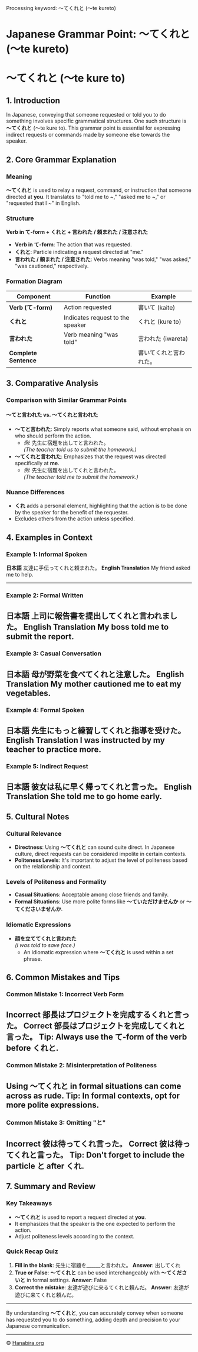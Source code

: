 Processing keyword: ～てくれと (〜te kureto)
# Japanese Grammar Point: ～てくれと (〜te kureto)
# ～てくれと (〜te kure to)
## 1. Introduction
In Japanese, conveying that someone requested or told you to do something involves specific grammatical structures. One such structure is **～てくれと** (〜te kure to). This grammar point is essential for expressing indirect requests or commands made by someone else towards the speaker.
## 2. Core Grammar Explanation
### Meaning
**～てくれと** is used to relay a request, command, or instruction that someone directed at **you**. It translates to "told me to ~," "asked me to ~," or "requested that I ~" in English.
### Structure
**Verb in て-form + くれと + 言われた / 頼まれた / 注意された**
- **Verb in て-form**: The action that was requested.
- **くれと**: Particle indicating a request directed at "me."
- **言われた / 頼まれた / 注意された**: Verbs meaning "was told," "was asked," "was cautioned," respectively.
### Formation Diagram
| Component             | Function                              | Example               |
|-----------------------|---------------------------------------|-----------------------|
| **Verb (て-form)**    | Action requested                      | 書いて (kaite)        |
| **くれと**            | Indicates request to the speaker      | くれと (kure to)      |
| **言われた**          | Verb meaning "was told"               | 言われた (iwareta)    |
| **Complete Sentence** |                                       | 書いてくれと言われた。 |
## 3. Comparative Analysis
### Comparison with Similar Grammar Points
#### ～てと言われた vs. ～てくれと言われた
- **～てと言われた**: Simply reports what someone said, without emphasis on who should perform the action.
  - *例*: 先生に宿題を出してと言われた。  
    *(The teacher told us to submit the homework.)*
- **～てくれと言われた**: Emphasizes that the request was directed specifically at **me**.
  - *例*: 先生に宿題を出してくれと言われた。  
    *(The teacher told me to submit the homework.)*
### Nuance Differences
- **くれ** adds a personal element, highlighting that the action is to be done by the speaker for the benefit of the requester.
- Excludes others from the action unless specified.
## 4. Examples in Context
### Example 1: Informal Spoken
**日本語**
友達に手伝ってくれと頼まれた。
**English Translation**
My friend asked me to help.

---
### Example 2: Formal Written
**日本語**
上司に報告書を提出してくれと言われました。
**English Translation**
My boss told me to submit the report.
---
### Example 3: Casual Conversation
**日本語**
母が野菜を食べてくれと注意した。
**English Translation**
My mother cautioned me to eat my vegetables.
---
### Example 4: Formal Spoken
**日本語**
先生にもっと練習してくれと指導を受けた。
**English Translation**
I was instructed by my teacher to practice more.
---
### Example 5: Indirect Request
**日本語**
彼女は私に早く帰ってくれと言った。
**English Translation**
She told me to go home early.
---
## 5. Cultural Notes
### Cultural Relevance
- **Directness**: Using **～てくれと** can sound quite direct. In Japanese culture, direct requests can be considered impolite in certain contexts.
- **Politeness Levels**: It's important to adjust the level of politeness based on the relationship and context.
### Levels of Politeness and Formality
- **Casual Situations**: Acceptable among close friends and family.
- **Formal Situations**: Use more polite forms like **～ていただけませんか** or **～てくださいませんか**.
### Idiomatic Expressions
- **顔を立ててくれと言われた**  
  *(I was told to save face.)*
  - An idiomatic expression where **～てくれと** is used within a set phrase.
## 6. Common Mistakes and Tips
### Common Mistake 1: Incorrect Verb Form
**Incorrect**
部長はプロジェクトを完成するくれと言った。
**Correct**
部長はプロジェクトを完成してくれと言った。
**Tip**: Always use the **て-form** of the verb before **くれと**.
---
### Common Mistake 2: Misinterpretation of Politeness
Using **～てくれと** in formal situations can come across as rude.
**Tip**: In formal contexts, opt for more polite expressions.
---
### Common Mistake 3: Omitting "と"
**Incorrect**
彼は待ってくれ言った。
**Correct**
彼は待ってくれと言った。
**Tip**: Don't forget to include the particle **と** after **くれ**.
---
## 7. Summary and Review
### Key Takeaways
- **～てくれと** is used to report a request directed at **you**.
- It emphasizes that the speaker is the one expected to perform the action.
- Adjust politeness levels according to the context.
### Quick Recap Quiz
1. **Fill in the blank**: 先生に宿題を______と言われた。
   **Answer**: 出してくれ
2. **True or False**: **～てくれと** can be used interchangeably with **～てくださいと** in formal settings.
   **Answer**: False
3. **Correct the mistake**: 友達が遊びに来るてくれと頼んだ。
   **Answer**: 友達が遊びに来てくれと頼んだ。
---
By understanding **～てくれと**, you can accurately convey when someone has requested you to do something, adding depth and precision to your Japanese communication.


---

© [Hanabira.org](https://hanabira.org)
